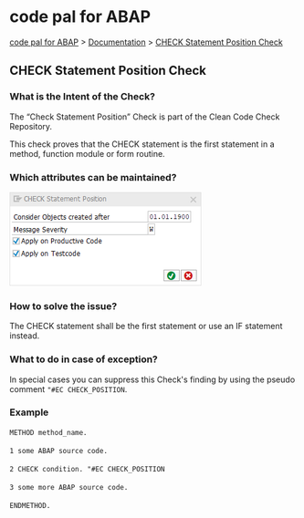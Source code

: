# code pal for ABAP

[code pal for ABAP](../../README.md) > [Documentation](../check_documentation.md) > [CHECK Statement Position Check](check-statement-position.md)

## CHECK Statement Position Check

### What is the Intent of the Check?

The “Check Statement Position” Check is part of the Clean Code Check Repository.

This check proves that the CHECK statement is the first statement in a method, function module or form routine.

### Which attributes can be maintained?

![Attributes](./imgs/check_statement_position.png)

### How to solve the issue?

The CHECK statement shall be the first statement or use an IF statement instead.

### What to do in case of exception?

In special cases you can suppress this Check's finding by using the pseudo comment `"#EC CHECK_POSITION`.

### Example

```abap
METHOD method_name.

1 some ABAP source code.

2 CHECK condition. "#EC CHECK_POSITION

3 some more ABAP source code.

ENDMETHOD.
```
